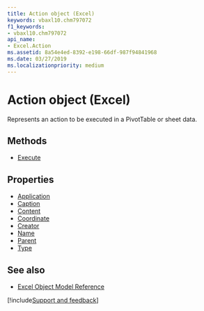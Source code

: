 ```yaml
---
title: Action object (Excel)
keywords: vbaxl10.chm797072
f1_keywords:
- vbaxl10.chm797072
api_name:
- Excel.Action
ms.assetid: 8a54e4ed-8392-e198-66df-987f94841968
ms.date: 03/27/2019
ms.localizationpriority: medium
---
```



# Action object (Excel)

Represents an action to be executed in a PivotTable or sheet data.


## Methods

- [Execute](Excel.Action.Execute.md)

## Properties

- [Application](Excel.Action.Application.md)
- [Caption](Excel.Action.Caption.md)
- [Content](Excel.Action.Content.md)
- [Coordinate](Excel.Action.Coordinate.md)
- [Creator](Excel.Action.Creator.md)
- [Name](Excel.Action.Name.md)
- [Parent](Excel.Action.Parent.md)
- [Type](Excel.Action.Type.md)

## See also

- [Excel Object Model Reference](overview/Excel/object-model.md)

[!include[Support and feedback](~/includes/feedback-boilerplate.md)]
